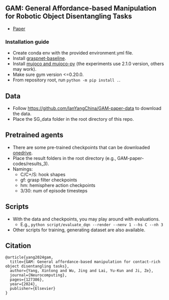 ## GAM: General Affordance-based Manipulation for Robotic Object Disentangling Tasks
- [Paper](https://www.sciencedirect.com/science/article/pii/S0925231224001577)

### Installation guide
- Create conda env with the provided environment.yml file.
- Install [graspnet-baseline](https://github.com/graspnet/graspnet-baseline).
- Install [mujoco and mujoco-py](https://github.com/openai/mujoco-py) (the experiments use 2.1.0 version, others may work).
- Make sure gym version <=0.20.0.
- From repository root, run `python -m pip install .`.

## Data
- Follow https://github.com/IanYangChina/GAM-paper-data to download the data.
- Place the SG_data folder in the root directory of this repo.

## Pretrained agents
- There are some pre-trained checkpoints that can be downloaded [onedrive](https://cf-my.sharepoint.com/:f:/g/personal/yangx66_cardiff_ac_uk/EoeMc7qgg_VIuK4u-Lmh1cABuFj4SmNPqd3Ds3NVP5mmKw?e=pUyhH6).
- Place the result folders in the root directory (e.g., GAM-paper-codes/results_3).
- Namings:
	- C/C+/S: hook shapes
	- gf: grasp filter checkpoints
	- hm: hemisphere action checkpoints
	- 3/30: num of episode timesteps

## Scripts
- With the data and checkpoints, you may play around with evaluations.
	- E.g., `python script/evaluate_dqn --render --nenv 1 --hs C --nh 3`
- Other scripts for training, generating dataset are also available.

## Citation
```
@article{yang2024gam,
  title={GAM: General affordance-based manipulation for contact-rich object disentangling tasks},
  author={Yang, Xintong and Wu, Jing and Lai, Yu-Kun and Ji, Ze},
  journal={Neurocomputing},
  pages={127386},
  year={2024},
  publisher={Elsevier}
}
```
